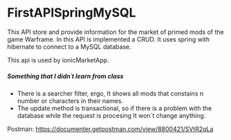 # FirstAPISpringMySQL

This API store and provide information for the market of primed mods of the game Warframe. In this API is implemented a CRUD.
It uses spring with hibernate to connect to a MySQL database.

This api is used by ionicMarketApp. 

##### Something that I didn´t learn from class

- There is a searcher filter, ergo, It shows all mods that constains n number or characters in their names.
- The update method is transactional, so if there is a problem with the database while the request is procesing It won´t change anything.

Postman: https://documenter.getpostman.com/view/8800421/SVtR2qLa
